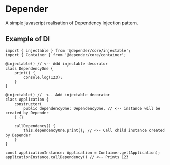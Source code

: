 # Depender
A simple javascript realisation of Dependency Injection pattern.


## Example of  DI


	import { injectable } from '@depender/core/injectable';
	import { Container } from '@depender/core/container';
	
	@injectable() // <-- Add injectable decorator
	class DependencyOne { 
        print() {
            console.log(123);
        }
	}
	
    @injectable() //  <-- Add injectable decorator
	class Application {  
	    constructor(
            public dependencyOne: DependencyOne, // <-- instance will be created by Depender
        ) {}

	    callDependency() {
            this.dependencyOne.print(); // <-- Call child instance created by Depender
	    }
	}
	
	const applicationInstance: Application = Container.get(Application);
	applicationInstance.callDependency() // <-- Prints 123
